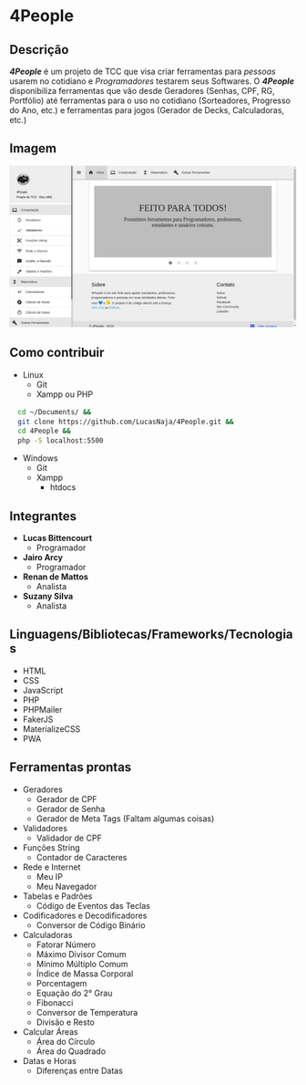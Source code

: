 # 4People

## Descrição
  **_4People_** é um projeto de TCC que visa criar ferramentas para _pessoas_ usarem no cotidiano e _Programadores_ testarem seus Softwares.
  O **_4People_** disponibiliza ferramentas que vão desde Geradores (Senhas, CPF, RG, Portfólio) até ferramentas para o uso no cotidiano (Sorteadores, Progresso do Ano, etc.) e ferramentas para jogos (Gerador de Decks, Calculadoras, etc.)

## Imagem
  ![4people](assets/images/4People.png "4People - Início")

## Como contribuir
  - Linux
    - Git
    - Xampp ou PHP

  ```sh
    cd ~/Documents/ &&
    git clone https://github.com/LucasNaja/4People.git &&
    cd 4People &&
    php -S localhost:5500
  ```

  - Windows
    - Git
    - Xampp
      - htdocs

## Integrantes
  - **Lucas Bittencourt**
    - Programador
  - **Jairo Arcy**
    - Programador
  - **Renan de Mattos**
    - Analista
  - **Suzany Silva**
    - Analista

## Linguagens/Bibliotecas/Frameworks/Tecnologias
  - HTML
  - CSS
  - JavaScript 
  - PHP
  - PHPMailer
  - FakerJS
  - MaterializeCSS
  - PWA

## Ferramentas prontas
  - Geradores
    - Gerador de CPF
    - Gerador de Senha
    - Gerador de Meta Tags (Faltam algumas coisas)
  - Validadores
    - Validador de CPF
  - Funções String
    - Contador de Caracteres
  - Rede e Internet
    - Meu IP
    - Meu Navegador
  - Tabelas e Padrões
    - Código de Eventos das Teclas
  - Codificadores e Decodificadores
    - Conversor de Código Binário
  - Calculadoras
    - Fatorar Número
    - Máximo Divisor Comum
    - Mínimo Múltiplo Comum
    - Índice de Massa Corporal
    - Porcentagem
    - Equação do 2° Grau
    - Fibonacci
    - Conversor de Temperatura
    - Divisão e Resto
  - Calcular Áreas
    - Área do Círculo
    - Área do Quadrado
  - Datas e Horas
    - Diferenças entre Datas